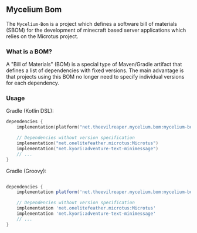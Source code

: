 ## Mycelium Bom

The `Mycelium-Bom` is a project which defines a software bill of materials (SBOM) for the development of minecraft based
server applications which relies on the Microtus project.

### What is a BOM?

A "Bill of Materials" (BOM) is a special type of Maven/Gradle artifact that defines a list of dependencies with fixed
versions. The main advantage is that projects using this BOM no longer need to specify individual versions for each
dependency.

### Usage

Gradle (Kotlin DSL):

```kotlin
dependencies {
    implementation(platform("net.theevilreaper.mycelium.bom:mycelium-bom:<version>"))

    // Dependencies without version specification
    implementation("net.onelitefeather.microtus:Microtus")
    implementation("net.kyori:adventure-text-minimessage")
    // ...
}
```
Gradle (Groovy):

```groovy

dependencies {
    implementation platform('net.theevilreaper.mycelium.bom:mycelium-bom:<version>')

    // Dependencies without version specification
    implementation 'net.onelitefeather.microtus:Microtus'
    implementation 'net.kyori:adventure-text-minimessage'
    // ...
}
```
